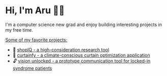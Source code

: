 # Hi, I'm Aru 👋🏽

I'm a computer science new grad and enjoy building interesting projects in my free time.

<ins>Some of my favorite projects:</ins>
- 🛒 [shopIQ - a high-consideration research tool](https://github.com/arugyani/shopIQ)
- 🔋 [curtainfy - a climate-conscious curtain optimization application](https://github.com/arugyani/curtainfy)
- 🔓 [vision unlocked - a prototype communication tool for locked-in syndrome patients](https://github.com/arugyani/vision-unlocked)

